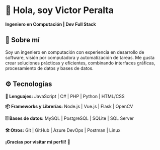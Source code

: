 <h1>👋 Hola, soy Victor Peralta</h1>
<b>Ingeniero en Computación | Dev Full Stack</b>

<h2>🧠 Sobre mí</h2>
<p>Soy un ingeniero en computación con experiencia en desarrollo de software, visión por computadora y automatización de tareas. Me gusta crear soluciones prácticas y eficientes, combinando interfaces gráficas, procesamiento de datos y bases de datos.</p>

<h2>⚙️ Tecnologías</h2>

<b>📝 Lenguajes:</b> JavaScript | C# | PHP | Python | HTML/CSS

<b>📦 Frameworks y Librerías:</b> Node.js | Vue.js | Flask | OpenCV

<b>🗄️ Bases de datos:</b> MySQL | PostgreSQL | SQLite | SQL Server

<b>🛠️ Otros:</b> Git | GitHub | Azure DevOps | Postman | Linux

<p><b>¡Gracias por visitar mi perfil! 🙌</b></p>
